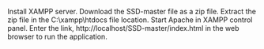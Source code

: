Install XAMPP server.
Download the SSD-master file as a zip file.
Extract the zip file in the C:\xampp\htdocs file location.
Start Apache in XAMPP control panel.
Enter the link, http://localhost/SSD-master/index.html in the web browser to run the  application.
